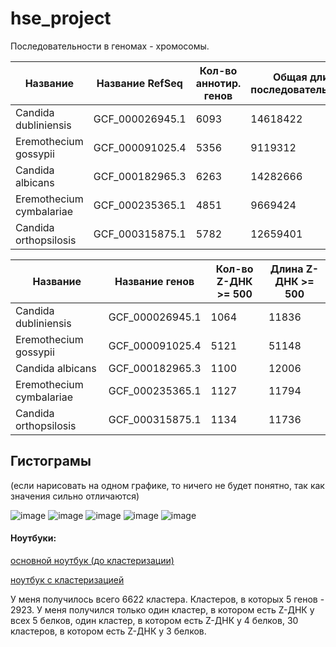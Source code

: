 # hse_project

Последовательности в геномах - хромосомы.

| Название | Название RefSeq | Кол-во аннотир. генов | Общая длина последовательностей | Кол-во последовательностей в геноме | Доля аннотир. генов | 
| -------- | --------------- | ----------------------------------- | ------------------------------- | --------------------- | ------------------- |
| Candida dubliniensis | GCF_000026945.1  | 6093 | 14618422 | 17924	| 0.623914 |
| Eremothecium gossypii  | GCF_000091025.4  | 5356 | 9119312  | 15479	| 0.804823 | 
| Candida albicans  | GCF_000182965.3  | 6263 | 14282666  | 18556	| 0.634822 |
| Eremothecium cymbalariae | GCF_000235365.1  | 4851 | 9669424 | 13866	 | 0.736149 | 
| Candida orthopsilosis | GCF_000315875.1  | 5782 | 12659401 | 17229	 | 0.675975 | 

| Название  | Название генов | Кол-во Z-ДНК >= 500 | Длина Z-ДНК >= 500   |
| --------- | -------- | ------------- | ----------- | 
| Candida dubliniensis| GCF_000026945.1  | 1064 | 11836 |
| Eremothecium gossypii  | GCF_000091025.4  | 5121 | 51148 |
| Candida albicans  | GCF_000182965.3  | 1100 | 12006 |
| Eremothecium cymbalariae | GCF_000235365.1  | 1127 | 11794 |
| Candida orthopsilosis | GCF_000315875.1  | 1134 | 11736 |

## Гистограмы

(если нарисовать на одном графике, то ничего не будет понятно, так как значения сильно отличаются)

![image](https://user-images.githubusercontent.com/58707354/173412268-768e4704-867b-4a0f-aef7-9c6963b9771f.png)
![image](https://user-images.githubusercontent.com/58707354/173412291-d37534b0-ffbd-4a57-b441-cf818a99f132.png)
![image](https://user-images.githubusercontent.com/58707354/173412320-f0b5ed99-3391-4988-b791-a5fe4d9f0825.png)
![image](https://user-images.githubusercontent.com/58707354/173412339-4923afcf-e0cc-46f1-abf7-861649d7f5e4.png)
![image](https://user-images.githubusercontent.com/58707354/173412361-5b9cbd5b-0107-4beb-87df-c4bfb4cf6ca8.png)



#### Ноутбуки:
[основной ноутбук (до кластеризации)](https://colab.research.google.com/drive/1-1bBT8vFovMzNzpgtjYohGVUZcXbdaRo?usp=sharing)

[ноутбук с кластеризацией](https://colab.research.google.com/drive/1_QqrvuLyPzKsh0asfE-lVIGLAtbUO5aR#scrollTo=x9TB8apN0WNA)

У меня получилось всего 6622 кластера. Кластеров, в которых 5 генов - 2923. У меня получился только один кластер, в котором есть Z-ДНК у всех 5 белков, один кластер, в котором есть Z-ДНК у 4 белков, 30 кластеров, в котором есть Z-ДНК у 3 белков.
